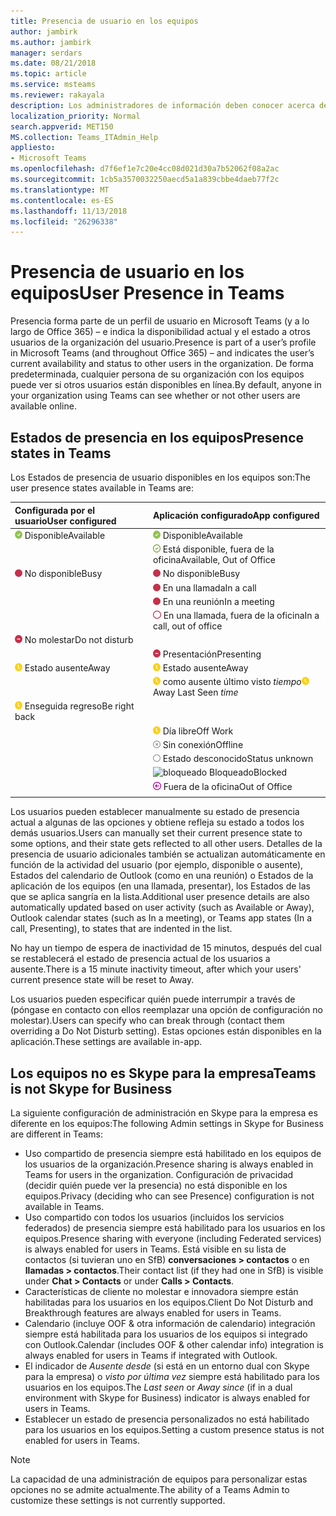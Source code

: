 ```yaml
---
title: Presencia de usuario en los equipos
author: jambirk
ms.author: jambirk
manager: serdars
ms.date: 08/21/2018
ms.topic: article
ms.service: msteams
ms.reviewer: rakayala
description: Los administradores de información deben conocer acerca de la presencia en los equipos.
localization_priority: Normal
search.appverid: MET150
MS.collection: Teams_ITAdmin_Help
appliesto:
- Microsoft Teams
ms.openlocfilehash: d7f6ef1e7c20e4cc08d021d30a7b52062f08a2ac
ms.sourcegitcommit: 1cb5a3570032250aecd5a1a839cbbe4daeb77f2c
ms.translationtype: MT
ms.contentlocale: es-ES
ms.lasthandoff: 11/13/2018
ms.locfileid: "26296338"
---
```

# <a name="user-presence-in-teams"></a><span data-ttu-id="1fef7-103">Presencia de usuario en los equipos</span><span class="sxs-lookup"><span data-stu-id="1fef7-103">User Presence in Teams</span></span>

<span data-ttu-id="1fef7-104">Presencia forma parte de un perfil de usuario en Microsoft Teams (y a lo largo de Office 365) – e indica la disponibilidad actual y el estado a otros usuarios de la organización del usuario.</span><span class="sxs-lookup"><span data-stu-id="1fef7-104">Presence is part of a user’s profile in Microsoft Teams (and throughout Office 365) – and indicates the user’s current availability and status to other users in the organization.</span></span> <span data-ttu-id="1fef7-105">De forma predeterminada, cualquier persona de su organización con los equipos puede ver si otros usuarios están disponibles en línea.</span><span class="sxs-lookup"><span data-stu-id="1fef7-105">By default, anyone in your organization using Teams can see whether or not other users are available online.</span></span>

## <a name="presence-states-in-teams"></a><span data-ttu-id="1fef7-106">Estados de presencia en los equipos</span><span class="sxs-lookup"><span data-stu-id="1fef7-106">Presence states in Teams</span></span>

<span data-ttu-id="1fef7-107">Los Estados de presencia de usuario disponibles en los equipos son:</span><span class="sxs-lookup"><span data-stu-id="1fef7-107">The user presence states available in Teams are:</span></span>

|<span data-ttu-id="1fef7-108">Configurada por el usuario</span><span class="sxs-lookup"><span data-stu-id="1fef7-108">User configured</span></span>|<span data-ttu-id="1fef7-109">Aplicación configurado</span><span class="sxs-lookup"><span data-stu-id="1fef7-109">App configured</span></span>|
|:--- |:---|
| ![Presencia disponible](media/Presence_Available.png) <span data-ttu-id="1fef7-111">Disponible</span><span class="sxs-lookup"><span data-stu-id="1fef7-111">Available</span></span>|![Presencia disponible](media/Presence_Available.png) <span data-ttu-id="1fef7-113">Disponible</span><span class="sxs-lookup"><span data-stu-id="1fef7-113">Available</span></span>|
|| ![oof disponible](media/Presence_Available_OOF.png) <span data-ttu-id="1fef7-115">Está disponible, fuera de la oficina</span><span class="sxs-lookup"><span data-stu-id="1fef7-115">Available, Out of Office</span></span> |
|  ![No disponible](media/Presence_Busy.png) <span data-ttu-id="1fef7-117">No disponible</span><span class="sxs-lookup"><span data-stu-id="1fef7-117">Busy</span></span> |  ![No disponible](media/Presence_Busy.png) <span data-ttu-id="1fef7-119">No disponible</span><span class="sxs-lookup"><span data-stu-id="1fef7-119">Busy</span></span>  |
|| ![No disponible](media/Presence_Busy.png) <span data-ttu-id="1fef7-121">En una llamada</span><span class="sxs-lookup"><span data-stu-id="1fef7-121">In a call</span></span>|
|| ![No disponible](media/Presence_Busy.png) <span data-ttu-id="1fef7-123">En una reunión</span><span class="sxs-lookup"><span data-stu-id="1fef7-123">In a meeting</span></span> |
|| ![oof ocupado](media/Presence_Busy_OOF.png) <span data-ttu-id="1fef7-125">En una llamada, fuera de la oficina</span><span class="sxs-lookup"><span data-stu-id="1fef7-125">In a call, out of office</span></span>|
|  ![No molestar](media/Presence_DND.png) <span data-ttu-id="1fef7-127">No molestar</span><span class="sxs-lookup"><span data-stu-id="1fef7-127">Do not disturb</span></span> ||
|| ![No molestar](media/Presence_DND.png) <span data-ttu-id="1fef7-129">Presentación</span><span class="sxs-lookup"><span data-stu-id="1fef7-129">Presenting</span></span>|
| ![estado ausente](media/Presence_Away.png) <span data-ttu-id="1fef7-131">Estado ausente</span><span class="sxs-lookup"><span data-stu-id="1fef7-131">Away</span></span>| ![estado ausente](media/Presence_Away.png) <span data-ttu-id="1fef7-133">Estado ausente</span><span class="sxs-lookup"><span data-stu-id="1fef7-133">Away</span></span>|
|| <span data-ttu-id="1fef7-134">![ausente](media/Presence_Away.png) como ausente último visto *tiempo*</span><span class="sxs-lookup"><span data-stu-id="1fef7-134">![away](media/Presence_Away.png) Away Last Seen *time*</span></span>|
|![estado ausente](media/Presence_Away.png) <span data-ttu-id="1fef7-136">Enseguida regreso</span><span class="sxs-lookup"><span data-stu-id="1fef7-136">Be right back</span></span>| |
|| ![estado ausente](media/Presence_Away.png)  <span data-ttu-id="1fef7-138">Día libre</span><span class="sxs-lookup"><span data-stu-id="1fef7-138">Off Work</span></span>|
|| ![Sin conexión](media/Presence_Offline.png) <span data-ttu-id="1fef7-140">Sin conexión</span><span class="sxs-lookup"><span data-stu-id="1fef7-140">Offline</span></span> |
|| ![desconocido](media/Presence_Unknown.png) <span data-ttu-id="1fef7-142">Estado desconocido</span><span class="sxs-lookup"><span data-stu-id="1fef7-142">Status unknown</span></span>|
||![bloqueado](media/Presence_Blocked.png) <span data-ttu-id="1fef7-144">Bloqueado</span><span class="sxs-lookup"><span data-stu-id="1fef7-144">Blocked</span></span> |
|| ![Fuera de la oficina](media/Presence_OOF.png) <span data-ttu-id="1fef7-146">Fuera de la oficina</span><span class="sxs-lookup"><span data-stu-id="1fef7-146">Out of Office</span></span>|
|||
 
<span data-ttu-id="1fef7-147">Los usuarios pueden establecer manualmente su estado de presencia actual a algunas de las opciones y obtiene refleja su estado a todos los demás usuarios.</span><span class="sxs-lookup"><span data-stu-id="1fef7-147">Users can manually set their current presence state to some options, and their state gets reflected to all other users.</span></span> <span data-ttu-id="1fef7-148">Detalles de la presencia de usuario adicionales también se actualizan automáticamente en función de la actividad del usuario (por ejemplo, disponible o ausente), Estados del calendario de Outlook (como en una reunión) o Estados de la aplicación de los equipos (en una llamada, presentar), los Estados de las que se aplica sangría en la lista.</span><span class="sxs-lookup"><span data-stu-id="1fef7-148">Additional user presence details are also automatically updated based on user activity (such as Available or Away), Outlook calendar states (such as In a meeting), or Teams app states (In a call, Presenting), to states that are indented in the list.</span></span>

<span data-ttu-id="1fef7-149">No hay un tiempo de espera de inactividad de 15 minutos, después del cual se restablecerá el estado de presencia actual de los usuarios a ausente.</span><span class="sxs-lookup"><span data-stu-id="1fef7-149">There is a 15 minute inactivity timeout, after which your users' current presence state will be reset to Away.</span></span>

<span data-ttu-id="1fef7-150">Los usuarios pueden especificar quién puede interrumpir a través de (póngase en contacto con ellos reemplazar una opción de configuración no molestar).</span><span class="sxs-lookup"><span data-stu-id="1fef7-150">Users can specify who can break through (contact them overriding a Do Not Disturb setting).</span></span> <span data-ttu-id="1fef7-151">Estas opciones están disponibles en la aplicación.</span><span class="sxs-lookup"><span data-stu-id="1fef7-151">These settings are available in-app.</span></span>

## <a name="teams-is-not-skype-for-business"></a><span data-ttu-id="1fef7-152">Los equipos no es Skype para la empresa</span><span class="sxs-lookup"><span data-stu-id="1fef7-152">Teams is not Skype for Business</span></span>

<span data-ttu-id="1fef7-153">La siguiente configuración de administración en Skype para la empresa es diferente en los equipos:</span><span class="sxs-lookup"><span data-stu-id="1fef7-153">The following Admin settings in Skype for Business are different in Teams:</span></span>
- <span data-ttu-id="1fef7-154">Uso compartido de presencia siempre está habilitado en los equipos de los usuarios de la organización.</span><span class="sxs-lookup"><span data-stu-id="1fef7-154">Presence sharing is always enabled in Teams for users in the organization.</span></span> <span data-ttu-id="1fef7-155">Configuración de privacidad (decidir quién puede ver la presencia) no está disponible en los equipos.</span><span class="sxs-lookup"><span data-stu-id="1fef7-155">Privacy (deciding who can see Presence) configuration is not available in Teams.</span></span>
- <span data-ttu-id="1fef7-156">Uso compartido con todos los usuarios (incluidos los servicios federados) de presencia siempre está habilitado para los usuarios en los equipos.</span><span class="sxs-lookup"><span data-stu-id="1fef7-156">Presence sharing with everyone (including Federated services) is always enabled for users in Teams.</span></span> <span data-ttu-id="1fef7-157">Está visible en su lista de contactos (si tuvieran uno en SfB) **conversaciones > contactos** o en **llamadas > contactos**.</span><span class="sxs-lookup"><span data-stu-id="1fef7-157">Their contact list (if they had one in SfB) is visible under **Chat > Contacts** or under **Calls > Contacts**.</span></span>
- <span data-ttu-id="1fef7-158">Características de cliente no molestar e innovadora siempre están habilitadas para los usuarios en los equipos.</span><span class="sxs-lookup"><span data-stu-id="1fef7-158">Client Do Not Disturb and Breakthrough features are always enabled for users in Teams.</span></span>
- <span data-ttu-id="1fef7-159">Calendario (incluye OOF & otra información de calendario) integración siempre está habilitada para los usuarios de los equipos si integrado con Outlook.</span><span class="sxs-lookup"><span data-stu-id="1fef7-159">Calendar (includes OOF & other calendar info) integration  is always enabled for users in Teams if integrated with Outlook.</span></span>
- <span data-ttu-id="1fef7-160">El indicador de *Ausente desde* (si está en un entorno dual con Skype para la empresa) o *visto por última vez* siempre está habilitado para los usuarios en los equipos.</span><span class="sxs-lookup"><span data-stu-id="1fef7-160">The *Last seen* or *Away since* (if in a dual environment with Skype for Business) indicator is always enabled for users in Teams.</span></span>
- <span data-ttu-id="1fef7-161">Establecer un estado de presencia personalizados no está habilitado para los usuarios en los equipos.</span><span class="sxs-lookup"><span data-stu-id="1fef7-161">Setting a custom presence status is not enabled for users in Teams.</span></span>

> [!NOTE]
> <span data-ttu-id="1fef7-162">La capacidad de una administración de equipos para personalizar estas opciones no se admite actualmente.</span><span class="sxs-lookup"><span data-stu-id="1fef7-162">The ability of a Teams Admin to customize these settings is not currently supported.</span></span>